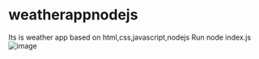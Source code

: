 # weatherappnodejs
Its is weather app based on html,css,javascript,nodejs
Run node index.js
![image](https://user-images.githubusercontent.com/47442575/174464950-128829ac-683c-41e3-9171-7b921b03338a.png)
